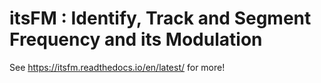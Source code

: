 # itsFM :  Identify, Track and Segment Frequency and its Modulation

See https://itsfm.readthedocs.io/en/latest/ for more!